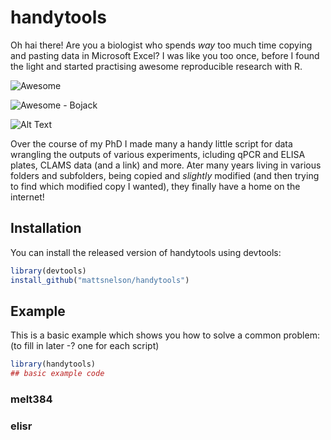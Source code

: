 # handytools

<!-- badges: start -->
<!-- badges: end -->

Oh hai there! Are you a biologist who spends *way* too much time copying and pasting data in Microsoft Excel? I was like you too once, before I found the light and started practising awesome reproducible research with R.

![Awesome](https://media.giphy.com/media/3ohzdIuqJoo8QdKlnW/giphy.gif)

![Awesome - Bojack](https://media.giphy.com/media/xT0GqH01ZyKwd3aT3G/giphy.gif)

![Alt Text](https://media.giphy.com/media/vFKqnCdLPNOKc/giphy.gif)

Over the course of my PhD I made many a handy little script for data wrangling the outputs of various experiments, icluding qPCR and ELISA plates, CLAMS data (and a link) and more. Ater many years living in various folders and subfolders, being copied and *slightly* modified (and then trying to find which modified copy I wanted), they finally have a home on the internet!

## Installation

You can install the released version of handytools using devtools:

``` r
library(devtools)
install_github("mattsnelson/handytools")
```

## Example

This is a basic example which shows you how to solve a common problem: (to fill in later -? one for each script)

``` r
library(handytools)
## basic example code
```

### melt384



### elisr



